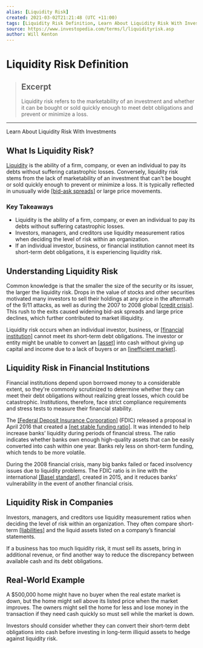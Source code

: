 ```yaml
---
alias: [Liquidity Risk]
created: 2021-03-02T21:21:48 (UTC +11:00)
tags: [Liquidity Risk Definition, Learn About Liquidity Risk With Investments]
source: https://www.investopedia.com/terms/l/liquidityrisk.asp
author: Will Kenton
---
```


# Liquidity Risk Definition

> ## Excerpt
> Liquidity risk refers to the marketability of an investment and whether it can be bought or sold quickly enough to meet debt obligations and prevent or minimize a loss.

---

Learn About Liquidity Risk With Investments
## What Is Liquidity Risk?

[Liquidity](https://www.investopedia.com/terms/l/liquidity.asp) is the ability of a firm, company, or even an individual to pay its debts without suffering catastrophic losses. Conversely, liquidity risk stems from the lack of marketability of an investment that can't be bought or sold quickly enough to prevent or minimize a loss. It is typically reflected in unusually wide [[bid-ask spreads]](https://www.investopedia.com/terms/b/bid-askspread.asp) or large price movements.

### Key Takeaways

-   Liquidity is the ability of a firm, company, or even an individual to pay its debts without suffering catastrophic losses.
-   Investors, managers, and creditors use liquidity measurement ratios when deciding the level of risk within an organization.
-   If an individual investor, business, or financial institution cannot meet its short-term debt obligations, it is experiencing liquidity risk.

## Understanding Liquidity Risk

Common knowledge is that the smaller the size of the security or its issuer, the larger the liquidity risk. Drops in the value of stocks and other securities motivated many investors to sell their holdings at any price in the aftermath of the 9/11 attacks, as well as during the 2007 to 2008 global [[credit crisis]](https://www.investopedia.com/terms/c/credit-crisis.asp). This rush to the exits caused widening bid-ask spreads and large price declines, which further contributed to market illiquidity.

Liquidity risk occurs when an individual investor, business, or [[financial institution]](https://www.investopedia.com/terms/f/financialinstitution.asp) cannot meet its short-term debt obligations. The investor or entity might be unable to convert an [[asset]](https://www.investopedia.com/terms/a/asset.asp) into cash without giving up capital and income due to a lack of buyers or an [[inefficient market]](https://www.investopedia.com/terms/i/inefficientmarket.asp).

## Liquidity Risk in Financial Institutions

Financial institutions depend upon borrowed money to a considerable extent, so they're commonly scrutinized to determine whether they can meet their debt obligations without realizing great losses, which could be catastrophic. Institutions, therefore, face strict compliance requirements and stress tests to measure their financial stability.

The [[Federal Deposit Insurance Corporation]](https://www.investopedia.com/terms/f/fdic.asp) (FDIC) released a proposal in April 2016 that created a [[net stable funding ratio]](https://www.fdic.gov/news/news/financial/2016/fil16033.html). It was intended to help increase banks’ liquidity during periods of financial stress. The ratio indicates whether banks own enough high-quality assets that can be easily converted into cash within one year. Banks rely less on short-term funding, which tends to be more volatile.

During the 2008 financial crisis, many big banks failed or faced insolvency issues due to liquidity problems. The FDIC ratio is in line with the international [[Basel standard]](https://www.investopedia.com/terms/b/basel_accord.asp), created in 2015, and it reduces banks’ vulnerability in the event of another financial crisis.

## Liquidity Risk in Companies

Investors, managers, and creditors use liquidity measurement ratios when deciding the level of risk within an organization. They often compare short-term [[liabilities]](https://www.investopedia.com/terms/l/liability.asp) and the liquid assets listed on a company’s financial statements.

If a business has too much liquidity risk, it must sell its assets, bring in additional revenue, or find another way to reduce the discrepancy between available cash and its debt obligations.

## Real-World Example

A $500,000 home might have no buyer when the real estate market is down, but the home might sell above its listed price when the market improves. The owners might sell the home for less and lose money in the transaction if they need cash quickly so must sell while the market is down.

Investors should consider whether they can convert their short-term debt obligations into cash before investing in long-term illiquid assets to hedge against liquidity risk.
